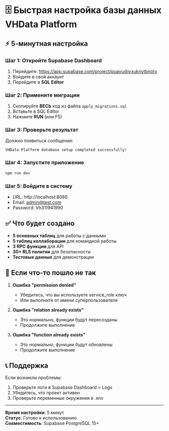 # 🗄️ Быстрая настройка базы данных VHData Platform

## ⚡ 5-минутная настройка

### Шаг 1: Откройте Supabase Dashboard
1. Перейдите: https://app.supabase.com/project/puavudiivxuknvtbnotv
2. Войдите в свой аккаунт
3. Перейдите в **SQL Editor**

### Шаг 2: Примените миграции
1. Скопируйте **ВЕСЬ** код из файла `apply_migrations.sql`
2. Вставьте в SQL Editor
3. Нажмите **RUN** (или F5)

### Шаг 3: Проверьте результат
Должно появиться сообщение:
```
VHData Platform database setup completed successfully!
```

### Шаг 4: Запустите приложение
```bash
npm run dev
```

### Шаг 5: Войдите в систему
- URL: http://localhost:8080
- Email: admin@test.com
- Password: Vh311941990

## ✅ Что будет создано

- **5 основных таблиц** для работы с данными
- **5 таблиц коллаборации** для командной работы
- **3 RPC функции** для API
- **30+ RLS политик** для безопасности
- **Тестовые данные** для демонстрации

## 🚨 Если что-то пошло не так

1. **Ошибка "permission denied"**
   - Убедитесь, что вы используете service_role ключ
   - Или выполните от имени суперпользователя

2. **Ошибка "relation already exists"**
   - Это нормально, функции будут пересозданы
   - Продолжите выполнение

3. **Ошибка "function already exists"**
   - Это нормально, функции будут обновлены
   - Продолжите выполнение

## 📞 Поддержка

Если возникли проблемы:
1. Проверьте логи в Supabase Dashboard > Logs
2. Убедитесь, что проект активен
3. Проверьте переменные окружения в .env

---

**Время настройки**: 5 минут  
**Статус**: Готово к использованию  
**Совместимость**: Supabase PostgreSQL 15+